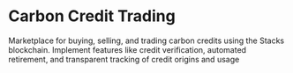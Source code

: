 # Carbon Credit Trading
 Marketplace for buying, selling, and trading carbon credits using the Stacks blockchain. Implement features like credit verification, automated retirement, and transparent tracking of credit origins and usage
